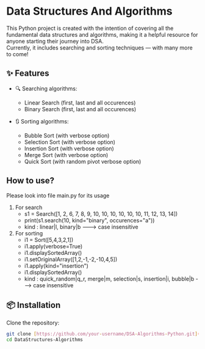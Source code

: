 # Data Structures And Algorithms

This Python project is created with the intention of covering all the fundamental data structures and algorithms, making it a helpful resource for anyone starting their journey into DSA.  
Currently, it includes searching and sorting techniques — with many more to come!


## ✨ Features

- 🔍 Searching algorithms:
  - Linear Search (first, last and all occurences)
  - Binary Search (first, last and all occurences)

- 🔃 Sorting algorithms:
  - Bubble Sort (with verbose option)
  - Selection Sort (with verbose option)
  - Insertion Sort (with verbose option)
  - Merge Sort (with verbose option)
  - Quick Sort (with random pivot verbose option)

## How to use?
Please look into file main.py for its usage
1. For search
   - s1 = Search([1, 2, 6, 7, 8, 9, 10, 10, 10, 10, 10, 10, 11, 12, 13, 14])
   - print(s1.search(10, kind="binary", occurences="a"))
   - kind : linear|l, binary|b ---> case insensitive
2. For sorting
   - i1 = Sort([5,4,3,2,1])
   - i1.apply(verbose=True)
   - i1.displaySortedArray()
   - i1.setOriginalArray([1,2,-1,-2,-10,4,5])
   - i1.apply(kind="insertion")
   - i1.displaySortedArray()
   - kind : quick_random|q_r, merge|m, selection|s, insertion|i, bubble|b ---> case insensitive

## 📦 Installation

Clone the repository:

```bash
git clone [https://github.com/your-username/DSA-Algorithms-Python.git](https://github.com/AumaujayaSiddhi/DataStructures-Algorithms)
cd DataStructures-Algorithms


